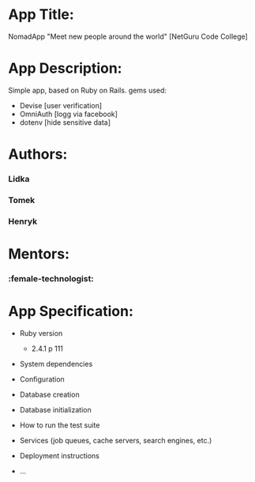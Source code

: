 # App Title:
NomadApp "Meet new people around the world" [NetGuru Code College]

# App Description:
Simple app, based on Ruby on Rails.
gems used:
  - Devise    [user verification]
  - OmniAuth  [logg via facebook]
  - dotenv    [hide sensitive data]

# Authors:
### Lidka
### Tomek
### Henryk

# Mentors:
### :female-technologist:

# App Specification:

* Ruby version
  - 2.4.1 p 111

* System dependencies

* Configuration

* Database creation

* Database initialization

* How to run the test suite

* Services (job queues, cache servers, search engines, etc.)

* Deployment instructions

* ...
